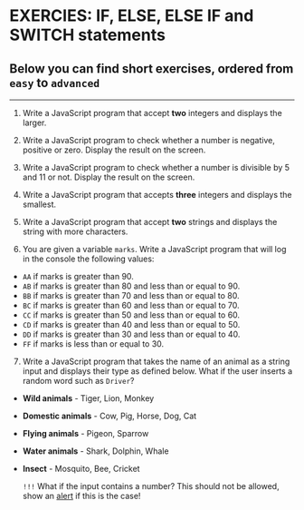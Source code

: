# EXERCIES: IF, ELSE, ELSE IF and SWITCH statements

## Below you can find short exercises, ordered from `easy` to `advanced`

---

1. Write a JavaScript program that accept **two** integers and displays the larger.

2. Write a JavaScript program to check whether a number is negative, positive or zero. Display the result on the screen.

3. Write a JavaScript program to check whether a number is divisible by 5 and 11 or not. Display the result on the screen.

4. Write a JavaScript program that accepts **three** integers and displays the smallest.

5. Write a JavaScript program that accept **two** strings and displays the string with more characters.

6. You are given a variable `marks`. Write a JavaScript program that will log in the console the following values:

- `AA` if marks is greater than 90.
- `AB` if marks is greater than 80 and less than or equal to 90.
- `BB` if marks is greater than 70 and less than or equal to 80.
- `BC` if marks is greater than 60 and less than or equal to 70.
- `CC` if marks is greater than 50 and less than or equal to 60.
- `CD` if marks is greater than 40 and less than or equal to 50.
- `DD` if marks is greater than 30 and less than or equal to 40.
- `FF` if marks is less than or equal to 30.

7. Write a JavaScript program that takes the name of an animal as a string input and displays their type as defined below. What if the user inserts a random word such as `Driver`?

- **Wild animals** - Tiger, Lion, Monkey
- **Domestic animals** - Cow, Pig, Horse, Dog, Cat
- **Flying animals** - Pigeon, Sparrow
- **Water animals** - Shark, Dolphin, Whale
- **Insect** - Mosquito, Bee, Cricket

    `!!!` What if the input contains a number? This should not be allowed, show an [alert](https://developer.mozilla.org/en-US/docs/Web/API/Window/alert) if this is the case!

